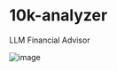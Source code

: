 # 10k-analyzer
 LLM Financial Advisor

![image](https://github.com/user-attachments/assets/912e667e-482f-4d2d-8d7a-b1136f3c698f)
